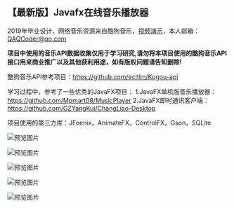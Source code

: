 ## 【最新版】Javafx在线音乐播放器

2019年毕业设计，网络音乐资源来自酷狗音乐，[视频演示](https://www.bilibili.com/video/av54042212)，本人邮箱：QAQCoder@qq.com

**项目中使用的音乐API数据收集仅用于学习研究,请勿将本项目使用的酷狗音乐API接口用来商业推广以及其他获利用途，如有版权问题请告知删除!**

酷狗音乐API参考项目：https://github.com/ecitlm/Kugou-api

学习过程中，参考了一些优秀的JavaFX项目：
1.JavaFX单机版音乐播放器：https://github.com/Mpmart08/MusicPlayer
2.JavaFX即时通讯客户端：https://github.com/GZYangKui/ChangLiao-Desktop

项目使用的第三方库：JFoenix，AnimateFX，ControlFX，Gson，SQLite

![预览图片](https://github.com/QAQCoder/JavaFX-Online-MusicPlayer-latest/blob/master/preview/2019-05-30_131612.jpg)

![预览图片](https://github.com/QAQCoder/JavaFX-Online-MusicPlayer-latest/blob/master/preview/2019-05-30_131742.jpg)

![预览图片](https://github.com/QAQCoder/JavaFX-Online-MusicPlayer-latest/blob/master/preview/2019-05-30_131706.jpg)

![预览图片](https://github.com/QAQCoder/JavaFX-Online-MusicPlayer-latest/blob/master/preview/2019-05-30_131652.jpg)

![预览图片](https://github.com/QAQCoder/JavaFX-Online-MusicPlayer-latest/blob/master/preview/2019-05-30_131645.jpg)
